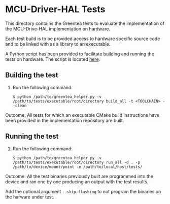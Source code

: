 # MCU-Driver-HAL Tests

This directory contains the Greentea tests to evaluate the implementation of the MCU-Drive-HAL implementation on hardware.

Each test build is to be provided access to hardware specific source code and to be linked with as a library to an executable.

A Python script has been provided to facilitate building and running the tests on hardware.
The script is located [here](./greentea_helper.py).

## Building the test

1. Run the following command:
    ```
    $ python /path/to/greentea_helper.py -v /path/to/tests/executable/root/directory build_all -t <TOOLCHAIN> --clean
    ```

Outcome: All tests for which an executable CMake build instructions have been provided in the  implementation repository are built.

## Running the test

1. Run the following command:
    ```
    $ python /path/to/greentea_helper.py -v /path/to/tests/executable/root/directory run_all -d . -p /path/to/device/mount/point -e /path/to/local/host/tests/
    ```

Outcome: All the test binaries previously built are programmed into the device and ran one by one producing an output with the test results.

Add the optional argument `--skip-flashing` to not program the binaries on the harware under test.
